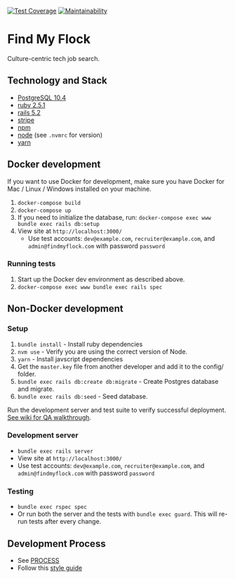 [![Test Coverage](https://api.codeclimate.com/v1/badges/dd729657fc0cfa274775/test_coverage)](https://codeclimate.com/repos/5b58d33d81fbe302860021d1/test_coverage)
[![Maintainability](https://api.codeclimate.com/v1/badges/dd729657fc0cfa274775/maintainability)](https://codeclimate.com/repos/5b58d33d81fbe302860021d1/maintainability)

# Find My Flock

Culture-centric tech job search.

## Technology and Stack
- [PostgreSQL 10.4](https://www.postgresql.org/docs/current/static/release-10-4.html)
- [ruby 2.5.1](https://www.ruby-lang.org/en/news/2018/03/28/ruby-2-5-1-released/)
- [rails 5.2](http://guides.rubyonrails.org/v5.2/)
- [stripe](https://stripe.com/docs/api)
- [npm](https://www.npmjs.com/get-npm)
- [node](https://nodejs.org/) (see `.nvmrc` for version)
- [yarn](https://yarnpkg.com/en/docs/install)

## Docker development
If you want to use Docker for development, make sure you have Docker for
Mac / Linux / Windows installed on your machine.

1. `docker-compose build`
1. `docker-compose up`
1. If you need to initialize the database, run: `docker-compose exec www bundle exec rails db:setup`
1. View site at `http://localhost:3000/`
    - Use test accounts: `dev@example.com`, `recruiter@example.com`, and `admin@findmyflock.com` with password `password`

### Running tests

1. Start up the Docker dev environment as described above.
1. `docker-compose exec www bundle exec rails spec`

## Non-Docker development

### Setup
1. `bundle install` - Install ruby dependencies
1. `nvm use` - Verify you are using the correct version of Node.
1. `yarn` - Install javscript dependencies
1. Get the `master.key` file from another developer and add it to the config/ folder.
1. `bundle exec rails db:create db:migrate` - Create Postgres database and migrate.
1. `bundle exec rails db:seed` - Seed database.

Run the development server and test suite to verify successful deployment. [See wiki for QA walkthrough](https://github.com/findmyflock/www/wiki/Manual-Testing-QA-Checklist).

### Development server
- `bundle exec rails server`
- View site at `http://localhost:3000/`
- Use test accounts: `dev@example.com`, `recruiter@example.com`, and `admin@findmyflock.com` with password `password`

### Testing
- `bundle exec rspec spec`
- Or run both the server and the tests with `bundle exec guard`. This will re-run tests after every change.

## Development Process
- See [PROCESS](PROCESS.md)
- Follow this [style guide](https://github.com/bbatsov/ruby-style-guide)
